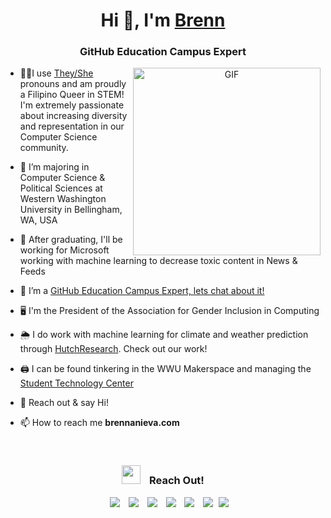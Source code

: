 <h1 align="center">Hi 👋, I'm <a href="https://brennanieva.com" target="blank">
Brenn</a></h1>
<h3 align="center">GitHub Education Campus Expert</h3>

<!-- <p align="left"> <img src="https://komarev.com/ghpvc/?username=100brennanieva&label=Profile%20views&color=0e75b6&style=flat" alt="100rabhcsmc" /> </p>
 -->
<!-- <p align="left"> <a href="https://twitter.com/brennanieva" target="blank"><img src="https://img.shields.io/twitter/follow/100brennanieva?logo=twitter&style=for-the-badge" alt="100rabhcsmc" /></a> </p> -->

<a target="_blank" align="center">
  <img align="right" top="500" height="300" width="300" alt="GIF" src="https://github.com/brennanieva.png">
</a>

- 🏳️‍🌈I use <a href="https://www.npr.org/2021/06/02/996319297/gender-identity-pronouns-expression-guide-lgbtq" target="blank"> They/She</a> pronouns and am proudly a Filipino Queer in STEM!  I'm extremely passionate about increasing diversity and representation in our Computer Science community.
- :apple: I’m majoring in Computer Science & Political Sciences at Western Washington University in Bellingham, WA, USA</a>
- :newspaper: After graduating,  I'll be working for Microsoft working with machine learning to decrease toxic content in News & Feeds

- :triangular_flag_on_post: I’m a  <a href="https://githubcampus.expert/brennanieva/" target="blank">GitHub Education Campus Expert, lets chat about it!</a>

- :desktop_computer: I'm the President of the Association for Gender Inclusion in Computing

- :sun_behind_rain_cloud: I do work with machine learning for climate and weather prediction through <a href="https://hutchresear.ch" target="blank">HutchResearch</a>. Check out our work!

- :printer: I can be found tinkering in the WWU Makerspace and managing the <a href="https://stc.wwu.edu" target="blank">Student Technology Center</a>

- 💬 Reach out & say Hi!

- 📫 How to reach me **brennanieva.com**

<!-- - 📄 Know about my experiences <a href="https://github.com/100rabhcsmc/Me.io/blob/master/01SaurabhChavanReactNativeResume.pdf" target="blank">Resume</a> -->
<br/>
<h3 align="center" > <img src="https://media.giphy.com/media/iY8CRBdQXODJSCERIr/giphy.gif" width="30" height="30" style="margin-right: 10px;"> Reach Out!</h3>

<p align="center">
  <div align="center"  class="icons-social" style="margin-left: 10px;">
        <a style="margin-left: 10px;"  target="_blank" href="https://www.linkedin.com/in/brennanieva/">
			<img src="https://img.icons8.com/doodle/40/000000/linkedin--v2.png"></a>
        <a style="margin-left: 10px;" target="_blank" href="https://github.com/brennanieva">
		<img src="https://img.icons8.com/doodle/40/000000/github--v1.png"></a>
		<a style="margin-left: 10px;" target="_blank" href="https://stackoverflow.com/users/12053852/saurabh-chavan?tab=profile">
				<img src="https://img.icons8.com/external-tal-revivo-color-tal-revivo/40/000000/external-stack-overflow-is-a-question-and-answer-site-for-professional-logo-color-tal-revivo.png"></a>
	   <a style="margin-left: 10px;" target="_blank" href="https://dev.to/100rabhcsmc">
					<img src="https://img.icons8.com/external-sketchy-juicy-fish/0.6x/external-blog-online-services-sketchy-sketchy-juicy-fish.png"></a>
        <a style="margin-left: 10px;" target="_blank" href="https://instagram.com/brennanieva">
			<img src="https://img.icons8.com/doodle/40/000000/instagram-new--v2.png"></a>
		<a style="margin-left: 10px;" target="_blank" href="https://twitter.com/brennanieva">
			<img src="https://img.icons8.com/doodle/1x/twitter-squared--v2.png" ></a>
		<a style="margin-left: 5px;" target="_blank" href="https://github.com/100rabhcsmc/Me.io/blob/master/01SaurabhChavanReactNativeResume.pdf">
					<img src="https://img.icons8.com/plasticine/0.5x/resume.png" ></a>
      </div>

</p>

